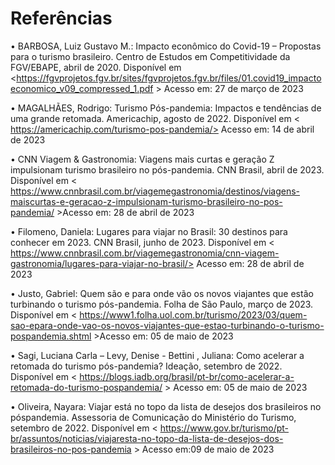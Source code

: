 # Referências

•	BARBOSA, Luiz Gustavo M.: Impacto econômico do Covid-19 – Propostas para o turismo brasileiro. Centro de Estudos em Competitividade da FGV/EBAPE, abril de 2020. Disponível em 
<https://fgvprojetos.fgv.br/sites/fgvprojetos.fgv.br/files/01.covid19_impactoeconomico_v09_compressed_1.pdf > Acesso em: 27
de março de 2023

•	MAGALHÃES, Rodrigo: Turismo Pós-pandemia: Impactos e tendências de uma grande retomada. Americachip, agosto de 2022. Disponível em < https://americachip.com/turismo-pos-pandemia/> Acesso em: 14 de abril de 2023

•	CNN Viagem & Gastronomia: Viagens mais curtas e geração Z impulsionam turismo brasileiro no pós-pandemia. CNN Brasil, abril de 2023. Disponível em < https://www.cnnbrasil.com.br/viagemegastronomia/destinos/viagens-maiscurtas-e-geracao-z-impulsionam-turismo-brasileiro-no-pos-pandemia/ >Acesso em: 28 de abril de 2023

•	Filomeno, Daniela: Lugares para viajar no Brasil: 30 destinos para conhecer em 2023. CNN Brasil, junho de 2023. Disponível em < https://www.cnnbrasil.com.br/viagemegastronomia/cnn-viagem-gastronomia/lugares-para-viajar-no-brasil/> Acesso em: 28 de abril de 2023

•	Justo, Gabriel: Quem são e para onde vão os novos viajantes que estão turbinando o turismo pós-pandemia. Folha de São Paulo, março de 2023. Disponível em < https://www1.folha.uol.com.br/turismo/2023/03/quem-sao-epara-onde-vao-os-novos-viajantes-que-estao-turbinando-o-turismo-pospandemia.shtml >Acesso em: 05 de maio de 2023

•	Sagi, Luciana Carla – Levy, Denise - Bettini , Juliana: Como acelerar a retomada do turismo pós-pandemia? Ideação, setembro de 2022. Disponível em < https://blogs.iadb.org/brasil/pt-br/como-acelerar-a-retomada-do-turismo-pospandemia/ > Acesso em: 05 de maio de 2023

•	Oliveira, Nayara: Viajar está no topo da lista de desejos dos brasileiros no póspandemia. Assessoria de Comunicação do Ministério do Turismo, setembro de 2022. Disponível em < https://www.gov.br/turismo/pt-br/assuntos/noticias/viajaresta-no-topo-da-lista-de-desejos-dos-brasileiros-no-pos-pandemia > Acesso em:09 de maio de 2023
